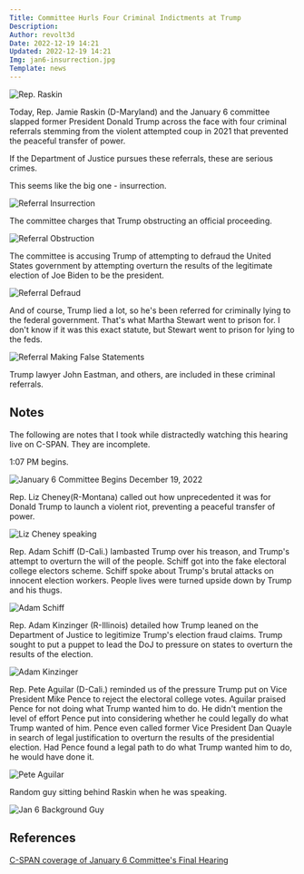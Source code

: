 ```yaml
---
Title: Committee Hurls Four Criminal Indictments at Trump
Description: 
Author: revolt3d
Date: 2022-12-19 14:21
Updated: 2022-12-19 14:21
Img: jan6-insurrection.jpg
Template: news
---
```

![Rep. Raskin](%assets_url%/jan6-raskin.jpg)

Today, Rep. Jamie Raskin (D-Maryland) and the January 6 committee slapped former President Donald Trump across the face with four criminal referrals stemming from the violent attempted coup in 2021 that prevented the peaceful transfer of power.

If the Department of Justice pursues these referrals, these are serious crimes.

This seems like the big one - insurrection.

![Referral Insurrection](%assets_url%/jan6-insurrection.jpg)

The committee charges that Trump obstructing an official proceeding.

![Referral Obstruction](%assets_url%/jan6-obstruction.jpg)

The committee is accusing Trump of attempting to defraud the United States government by attempting overturn the results of the legitimate election of Joe Biden to be the president.

![Referral Defraud](%assets_url%/jan6-defraud.jpg)

And of course, Trump lied a lot, so he's been referred for criminally lying to the federal government. That's what Martha Stewart went to prison for. I don't know if it was this exact statute, but Stewart went to prison for lying to the feds.

![Referral Making False Statements](%assets_url%/jan6-conspiracy.jpg)

Trump lawyer John Eastman, and others, are included in these criminal referrals.

## Notes
The following are notes that I took while distractedly watching this hearing live on C-SPAN. They are incomplete.

1:07 PM begins.

![January 6 Committee Begins December 19, 2022](%assets_url%/jan6-wrapsup.jpg)

Rep. Liz Cheney(R-Montana) called out how unprecedented it was for Donald Trump to launch a violent riot, preventing a peaceful transfer of power.

![Liz Cheney speaking](%assets_url%/jan6-liz-cheney.jpg)

Rep. Adam Schiff (D-Cali.) lambasted Trump over his treason, and Trump's attempt to overturn the will of the people. Schiff got into the fake electoral college electors scheme. Schiff spoke about Trump's brutal attacks on innocent election workers. People lives were turned upside down by Trump and his thugs.

![Adam Schiff](%assets_url%/jan6-adam-schiff.jpg)

Rep. Adam Kinzinger (R-Illinois) detailed how Trump leaned on the Department of Justice to legitimize Trump's election fraud claims. Trump sought to put a puppet to lead the DoJ to pressure on states to overturn the results of the election.

![Adam Kinzinger](%assets_url%/jan6-kinzinger.jpg)

Rep. Pete Aguilar (D-Cali.) reminded us of the pressure Trump put on Vice President Mike Pence to reject the electoral college votes. Aguilar praised Pence for not doing what Trump wanted him to do. He didn't mention the level of effort Pence put into considering whether he could legally do what Trump wanted of him. Pence even called former Vice President Dan Quayle in search of legal justification to overturn the results of the presidential election. Had Pence found a legal path to do what Trump wanted him to do, he would have done it.

![Pete Aguilar](%assets_url%/jan6-aguilar.jpg)

Random guy sitting behind Raskin when he was speaking.

![Jan 6 Background Guy](%assets_url%/jan6-background-guy.jpg)

## References
[C-SPAN coverage of January 6 Committee's Final Hearing](https://www.c-span.org/video/?524851-1/jan-6-committee-makes-criminal-referrals-fmr-president-trump-john-eastman&live)
